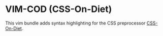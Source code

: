 # VIM-COD (CSS-On-Diet)

This vim bundle adds syntax highlighting for the CSS preprocessor [CSS-On-Diet](http://cssondiet.com).


